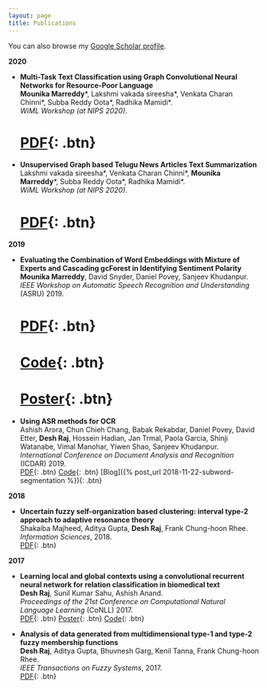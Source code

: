 ```yaml
---
layout: page
title: Publications
---
```


You can also browse my <a href="https://scholar.google.com/citations?user=Ikqyo5sAAAAJ&hl=en&oi=ao">Google Scholar profile</a>.
<br />

**2020**

- **Multi-Task Text Classification using Graph Convolutional Neural Networks for Resource-Poor Language**  
	**Mounika Marreddy**\*, Lakshmi vakada sireesha\*, Venkata Charan Chinni\*, Subba Reddy Oota\*, Radhika Mamidi\*.  
	*WiML Workshop (at NIPS 2020)*.  
	# [PDF](https://arxiv.org/pdf/2006.07898){: .btn}
	
- **Unsupervised Graph based Telugu News Articles Text Summarization**  
	Lakshmi vakada sireesha\*, Venkata Charan Chinni\*, **Mounika Marreddy**\*, Subba Reddy Oota\*, Radhika Mamidi\*.  
	*WiML Workshop (at NIPS 2020)*.  
	# [PDF](https://arxiv.org/pdf/2006.07898){: .btn}

	
**2019**

- **Evaluating the Combination of Word Embeddings with Mixture of Experts and Cascading gcForest in Identifying Sentiment Polarity**  
	**Mounika Marreddy**, David Snyder, Daniel Povey, Sanjeev Khudanpur.  
	*IEEE Workshop on Automatic Speech Recognition and Understanding* (ASRU) 2019.  
	# [PDF](){: .btn}
	# [Code](https://github.com/desh2608/kaldi/commit/43cfc9d515b94b321acccae51bf39988dafbbef7){: .btn}
  	# [Poster](/static/poster/asru-19-poster.pdf){: .btn}


- **Using ASR methods for OCR**  
	Ashish Arora, Chun Chieh Chang, Babak Rekabdar, Daniel Povey, David Etter, **Desh Raj**, Hossein Hadian, Jan Trmal, Paola Garcia, Shinji Watanabe, Vimal Manohar, Yiwen Shao, Sanjeev Khudanpur.  
	*International Conference on Document Analysis and Recognition* (ICDAR) 2019.  
	[PDF](https://www.danielpovey.com/files/2019_icdar_asr_for_ocr.pdf){: .btn}
	[Code](https://github.com/kaldi-asr/kaldi/tree/master/egs/bentham){: .btn}
	[Blog]({% post_url 2018-11-22-subword-segmentation %}){: .btn}

**2018**

- **Uncertain fuzzy self-organization based clustering: interval type-2 approach to adaptive resonance theory**  
	Shakaiba Majheed, Aditya Gupta, **Desh Raj**, Frank Chung-hoon Rhee.  
	*Information Sciences*, 2018.  
	[PDF](https://doi.org/10.1016/j.ins.2017.09.062){: .btn}

**2017**

- **Learning local and global contexts using a convolutional recurrent neural network for relation classification in biomedical text**  
	**Desh Raj**, Sunil Kumar Sahu, Ashish Anand.  
	*Proceedings of the 21st Conference on Computational Natural Language Learning* (CoNLL) 2017.   
	[PDF](https://www.aclweb.org/anthology/K17-1032){: .btn}
	[Poster](/static/poster/conll-17-poster.pdf){: .btn}
	[Code](https://github.com/desh2608/crnn-relation-classification){: .btn}

- **Analysis of data generated from multidimensional type-1 and type-2 fuzzy membership functions**  
	**Desh Raj**, Aditya Gupta, Bhuvnesh Garg, Kenil Tanna, Frank Chung-hoon Rhee.  
	*IEEE Transactions on Fuzzy Systems*, 2017.  
	[PDF](http://ieeexplore.ieee.org/document/7888454/){: .btn}

<br /> 


